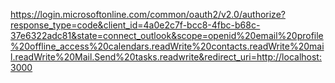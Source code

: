 https://login.microsoftonline.com/common/oauth2/v2.0/authorize?response_type=code&client_id=4a0e2c7f-bcc8-4fbc-b68c-37e6322adc81&state=connect_outlook&scope=openid%20email%20profile%20offline_access%20calendars.readWrite%20contacts.readWrite%20mail.readWrite%20Mail.Send%20tasks.readwrite&redirect_uri=http://localhost:3000
